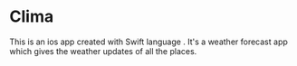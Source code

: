 # Clima

This is an ios app created with Swift language . It's a weather forecast app which gives the weather updates of all the places. 
